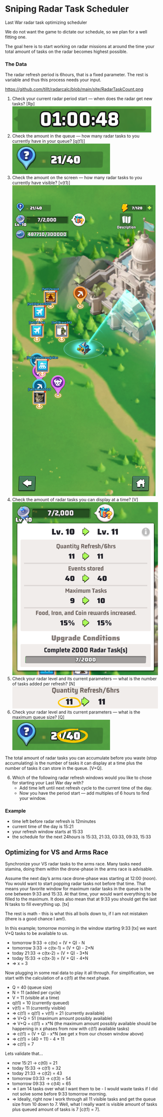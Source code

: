 # Sniping Radar Task Scheduler
Last War radar task optimizing scheduler

We do not want the game to dictate our schedule, so we plan for a well fitting one.

The goal here is to start working on radar missions at around the time your total amount of tasks on the radar becomes highest possible.

### The Data

The radar refresh period is 6hours, that is a fixed parameter. The rest is variable and thus this process needs your input.

https://github.com/tillt/radarcalc/blob/main/site/RadarTaskCount.png
1. Check your current radar period start — when does the radar get new tasks? [Rp]
   ![Radar period starts in](https://github.com/tillt/radarcalc/blob/main/site/TimeLeftUntilStart.png)
2. Check the amount in the queue — how many radar tasks to you currently have in your queue? [q(t1)]
   ![Radar tasks queued](https://github.com/tillt/radarcalc/blob/main/site/RadarTaskQueueCount.png)
3. Check the amount on the screen — how many radar tasks to you currently have visible? [v(t1)]
   ![Radar tasks visible](https://github.com/tillt/radarcalc/blob/main/site/RadarTaskVisibleCount.png)
4. Check the amount of radar tasks you can display at a time? [V]
   ![Radar visible maximum](https://github.com/tillt/radarcalc/blob/main/site/RadarVisibleMax.png)
5. Check your radar level and its current parameters — what is the number of tasks added per refresh? [N]
   ![Radar tasks per refresh](https://github.com/tillt/radarcalc/blob/main/site/TasksPerRefresh.png)
6. Check your radar level and its current parameters — what is the maximum queue size? [Q]
   ![Radar queue size](https://github.com/tillt/radarcalc/blob/main/site/RadarQueueMax.png)


The total amount of radar tasks you can accumulate before you waste (stop accumulating) is the number of tasks it can display at a time plus the number of tasks it can store in the queue. [V+Q].

6. Which of the following radar refresh windows would you like to chose for starting your Last War day with?
    * Add time left until next refresh cycle to the current time of the day.
    * Now you have the period start — add multiples of 6 hours to find your window.

### Example

* time left before radar refresh is 12minutes
* current time of the day is 15:21
* your refresh window starts at 15:33
* the schedule for the next 24hours is 15:33, 21:33, 03:33, 09:33, 15:33

## Optimizing for VS and Arms Race

Synchronize your VS radar tasks to the arms race. Many tasks need stamina, doing them within the drone-phase in the arms race is advisable.

Assume the next day’s arms race drone-phase was starting at 12:00 (noon). You would want to start popping radar tasks not before that time. That means your favorite window for maximum radar tasks in the queue is the one between 9:33 and 15:33. At that time, your would want everything to be filled to the maximum. It does also mean that at 9:33 you should get the last N tasks to fill everything up. [tx]

The rest is math - this is what this all boils down to, if I am not mistaken (there is a good chance I am!).

In this example; tomorrow morning in the window starting 9:33 [tx] we want V+Q tasks to be available to us.

* tomorrow 9:33 -> c(tx) = (V + Q) - N
* tomorrow 3:33 -> c(tx-1) = (V + Q) - 2*N
* today 21:33   -> c(tx-2) = (V + Q) - 3*N
* today 15:33   -> c(tx-3) = (V + Q) - 4*N
* => x = 3

Now plugging in some real data to play it all through. For simplification, we start with the calculation of a c(t1) at the next phase.

* Q = 40 (queue size)
* N = 11 (added per cycle)
* V = 11 (visible at a time)
* q(t1) = 10 (currently queued)
* v(t1) = 11 (currently visible)
* => c(t1) = q(t1) + v(t1) = 21 (currently available)
* => V+Q = 51 (maximum amount possibly available)
* => V+Q = c(t1) + x*N (the maximum amount possibly available should be happening in x phases from now with c(t1) available tasks)
* => c(t1) = (V + Q) - x*N (we get x from our chosen window above)
* => c(t1) = (40 + 11) - 4 * 11
* => c(t1) = 7

Lets validate that...

* now 15:21 -> c(t0) = 21
* today 15:33 -> c(t1) = 32
* today 21:33 -> c(t2) = 43
* tomorrow 03:33 -> c(t3) = 54
* tomorrow 09:33 -> c(t4) = 65
* => I am 14 tasks over what I want them to be - I would waste tasks if I did not solve some before 9:33 tomorrow morning.
* => Ideally, right now I work through all 11 visible tasks and get the queue size from 10 down to 7. Well, what I really want is visible amount of tasks plus queued amount of tasks is 7 [c(t1) = 7].
